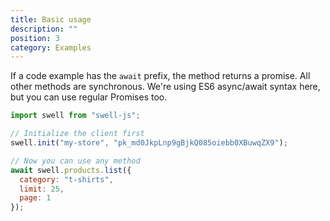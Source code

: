 ```yaml
---
title: Basic usage
description: ""
position: 3
category: Examples
---
```


If a code example has the `await` prefix, the method returns a promise. All other methods are synchronous. We're using ES6 async/await syntax here, but you can use regular Promises too.

```javascript
import swell from "swell-js";

// Initialize the client first
swell.init("my-store", "pk_md0JkpLnp9gBjkQ085oiebb0XBuwqZX9");

// Now you can use any method
await swell.products.list({
  category: "t-shirts",
  limit: 25,
  page: 1
});
```
